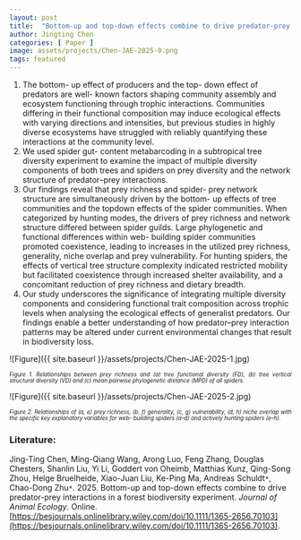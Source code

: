```yaml
---
layout: post
title:  "Bottom-up and top-down effects combine to drive predator-prey interactions in a forest biodiversity experiment"
author: Jingting Chen
categories: [ Paper ]
image: assets/projects/Chen-JAE-2025-0.png
tags: featured
---
```


1. The bottom- up effect of producers and the top- down effect of predators are well- known factors shaping community assembly and ecosystem functioning through trophic interactions. Communities differing in their functional composition may induce ecological effects with varying directions and intensities, but previous studies in highly diverse ecosystems have struggled with reliably quantifying these interactions at the community level.
2. We used spider gut- content metabarcoding in a subtropical tree diversity experiment to examine the impact of multiple diversity components of both trees and spiders on prey diversity and the network structure of predator–prey interactions.
3. Our findings reveal that prey richness and spider- prey network structure are simultaneously driven by the bottom- up effects of tree communities and the topdown effects of the spider communities. When categorized by hunting modes, the drivers of prey richness and network structure differed between spider guilds. Large phylogenetic and functional differences within web- building spider communities promoted coexistence, leading to increases in the utilized prey richness, generality, niche overlap and prey vulnerability. For hunting spiders, the effects of vertical tree structure complexity indicated restricted mobility but facilitated coexistence through increased shelter availability, and a concomitant reduction of prey richness and dietary breadth.
4. Our study underscores the significance of integrating multiple diversity components and considering functional trait composition across trophic levels when analysing the ecological effects of generalist predators. Our findings enable a better understanding of how predator–prey interaction patterns may be altered under current environmental changes that result in biodiversity loss.


![Figure]({{ site.baseurl }}/assets/projects/Chen-JAE-2025-1.jpg)
<p style='text-align: justify;' ><span style="font-style: italic; font-size:70%">Figure 1. Relationships between prey richness and (a) tree functional diversity (FD), (b) tree vertical structural diversity (VD) and (c) mean pairwise phylogenetic distance (MPD) of all spiders. 
</span></p>


![Figure]({{ site.baseurl }}/assets/projects/Chen-JAE-2025-2.jpg)
<p style='text-align: justify;' ><span style="font-style: italic; font-size:70%">Figure 2. Relationships of (a, e) prey richness, (b, f) generality, (c, g) vulnerability, (d, h) niche overlap with the specific key explanatory variables for web- building spiders (a–d) and actively hunting spiders (e–h). 
</span></p>


### Literature:
Jing-Ting Chen, Ming-Qiang Wang, Arong Luo, Feng Zhang, Douglas Chesters, Shanlin Liu, Yi Li, Goddert von Oheimb, Matthias Kunz, Qing-Song Zhou, Helge Bruelheide, Xiao-Juan Liu, Ke-Ping Ma, Andreas Schuldt<code>&ast;</code>, Chao-Dong Zhu<code>&ast;</code>. 2025. Bottom-up and top-down effects combine to drive predator-prey interactions in a forest biodiversity experiment. *Journal of Animal Ecology*. Online. [https://besjournals.onlinelibrary.wiley.com/doi/10.1111/1365-2656.70103](https://besjournals.onlinelibrary.wiley.com/doi/10.1111/1365-2656.70103).
